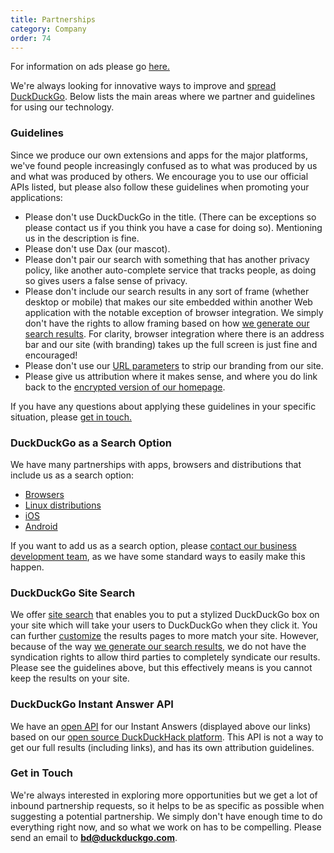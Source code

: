```yaml
---
title: Partnerships
category: Company
order: 74
---
```

<p>For information on ads please go  <a href="https://duck.co/help/company/advertising-and-affiliates">here.</a></p>

<p>We're always looking for innovative ways to improve and <a href="https://duckduckgo.com/spread">spread DuckDuckGo</a>. Below lists the main areas where we partner and guidelines for using our technology.</p>

<h3>Guidelines</h3>

<p>Since we produce our own extensions and apps for the major platforms, we've found people increasingly confused as to what was produced by us and what was produced by others. We encourage you to use our official APIs listed, but please also follow these guidelines when promoting your applications:</p>

<ul><li>Please don't use DuckDuckGo in the title. (There can be exceptions so please contact us if you think you have a case for doing so). Mentioning us in the description is fine.</li>
	<li>Please don't use Dax (our mascot).</li>
	<li>Please don't pair our search with something that has another privacy policy, like another auto-complete service that tracks people, as doing so gives users a false sense of privacy.</li>
	<li>Please don't include our search results in any sort of frame (whether desktop or mobile) that makes our site embedded within another Web application with the notable exception of browser integration. We simply don't have the rights to allow framing based on how <a href="https://duck.co/help/results/sources">we generate our search results</a>. For clarity, browser integration where there is an address bar and our site (with branding) takes up the full screen is just fine and encouraged!</li>
	<li>Please don't use our <a href="https://duckduckgo.com/params">URL parameters</a> to strip our branding from our site.</li>
	<li>Please give us attribution where it makes sense, and where you do link back to the <a href="https://duckduckgo.com/">encrypted version of our homepage</a>.</li>
</ul><p>If you have any questions about applying these guidelines in your specific situation, please <a href="mailto:open@duckduckgo.com">get in touch.</a></p>

<h3>DuckDuckGo as a Search Option</h3>
<p>We have many partnerships with apps, browsers and distributions that include us as a search option:
</p>
<ul><li><a href="https://duck.co/help/desktop/other-browsers">Browsers</a></li>
	<li><a href="https://duck.co/help/desktop/linux-distributions">Linux distributions</a></li>
	<li><a href="https://duck.co/help/mobile/ios">iOS</a></li>
	<li><a href="https://duck.co/help/mobile/android">Android</a></li>
</ul><p>
If you want to add us as a search option, please <a href="mailto:bd@duckduckgo.com">contact our business development team</a>, as we have some standard ways to easily make this happen.</p>

<h3>DuckDuckGo Site Search</h3>
<p>We offer <a href="https://duckduckgo.com/search_box">site search</a> that enables you to put a stylized DuckDuckGo box on your site which will take your users to DuckDuckGo when they click it. You can further <a href="https://duckduckgo.com/settings">customize</a> the results pages to more match your site. However, because of the way <a href="https://duck.co/help/results/sources">we generate our search results</a>, we do not have the syndication rights to allow third parties to completely syndicate our results. Please see the guidelines above, but this effectively means is you cannot keep the results on your site.</p>

<h3>DuckDuckGo Instant Answer API</h3>
<p>We have an <a href="https://duckduckgo.com/api">open API</a> for our Instant Answers (displayed above our links) based on our <a href="http://duckduckhack.com/">open source DuckDuckHack platform</a>. This API is not a way to get our full results (including links), and has its own attribution guidelines.</p>

<h3>Get in Touch</h3>
<p>We're always interested in exploring more opportunities but we get a lot of inbound partnership requests, so it helps to be as specific as possible when suggesting a potential partnership. We simply don't have enough time to do everything right now, and so what we work on has to be compelling. Please send an email to <strong><a href="malito:bd@duckduckgo.com">bd@duckduckgo.com</a></strong>.</p>